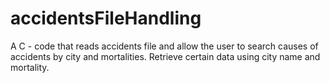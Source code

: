 # accidentsFileHandling
A C - code that reads accidents file and allow the user to search causes of accidents by city and mortalities. Retrieve certain data using city name and mortality.
